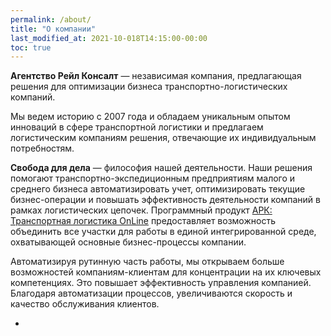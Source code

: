 ```yaml
---
permalink: /about/
title: "О компании"
last_modified_at: 2021-10-018T14:15:00-00:00
toc: true
---
```


**Агентство Рейл Консалт** — независимая компания, предлагающая решения для оптимизации бизнеса транспортно-логистических компаний.

Мы ведем историю с 2007 года и обладаем уникальным опытом инноваций в сфере транспортной логистики и предлагаем логистическим компаниям решения, отвечающие их индивидуальным потребностям.

**Свобода для дела** — философия нашей деятельности. Наши решения помогают транспортно-экспедиционным предприятиям малого и среднего бизнеса автоматизировать учет, оптимизировать текущие бизнес-операции и повышать эффективность деятельности компаний в рамках логистических цепочек. Программный продукт [АРК: Транспортная логистика OnLine](https://arctl.ru/) предоставляет возможность объединить все участки для работы в единой интегрированной среде, охватывающей основные бизнес-процессы компании.

Автоматизируя рутинную часть работы, мы открываем больше возможностей компаниям-клиентам для концентрации на их ключевых компетенциях. Это повышает эффективность управления компанией. Благодаря автоматизации процессов, увеличиваются скорость и качество обслуживания клиентов.

-
